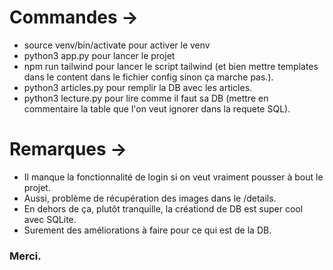 
# Commandes ->

* source venv/bin/activate pour activer le venv
* python3 app.py pour lancer le projet
* npm run tailwind pour lancer le script tailwind (et bien mettre templates dans le content dans le fichier config sinon ça marche pas.).
* python3 articles.py pour remplir la DB avec les articles.
* python3 lecture.py pour lire comme il faut sa DB (mettre en commentaire la table que l'on veut ignorer dans la requete SQL).

# Remarques ->

* Il manque la fonctionnalité de login si on veut vraiment pousser à bout le projet.
* Aussi, problème de récupération des images dans le /details.
* En dehors de ça, plutôt tranquille, la créationd de DB est super cool avec SQLite.
* Surement des améliorations à faire pour ce qui est de la DB.


 ### Merci.
